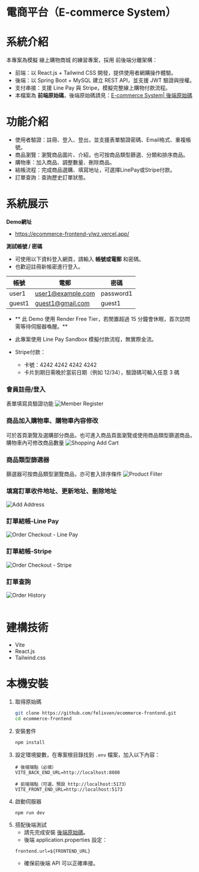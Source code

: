 # 電商平台（E-commerce System）

# 系統介紹
本專案為模擬 線上購物商城 的練習專案，採用 前後端分離架構：
- 前端：以 React.js + Tailwind CSS 開發，提供使用者網購操作體驗。
- 後端：以 Spring Boot + MySQL 建立 REST API，並支援 JWT 驗證與授權。
- 支付串接：支援 Line Pay 與 Stripe，模擬完整線上購物付款流程。
- 本檔案為 **前端原始碼**，後端原始碼請見：[E-commerce System| 後端原始碼](https://github.com/felixven/ecommerce-backend.git)

# 功能介紹
- 使用者驗證：註冊、登入、登出，並支援表單驗證密碼、Email格式、重複帳號。
- 商品瀏覽：瀏覽商品圖片、介紹，也可按商品類型篩選、分類和排序商品。
- 購物車：加入商品、調整數量、刪除商品。
- 結帳流程：完成商品選購、填寫地址，可選擇LinePay或Stripe付款。
- 訂單查詢：查詢歷史訂單狀態。

# 系統展示

**Demo網址**  
- https://ecommerce-frontend-ylwz.vercel.app/

**測試帳號 / 密碼**
<br>
- 可使用以下資料登入網頁，請輸入 **帳號或電郵** 和密碼。  
- 也歡迎註冊新帳密進行登入。

|帳號      |電郵                   |密碼        |
|-------- |--------------------- |------------|
| user1   |user1@example.com     |password1   |
| guest1  |guest1@gmail.com      |guest1   |

- ** 此 Demo 使用 Render Free Tier，若閒置超過 15 分鐘會休眠，首次訪問需等待伺服器喚醒。**

- 此專案使用 Line Pay Sandbox 模擬付款流程，無實際金流。
- Stripe付款：
   - 卡號：4242 4242 4242 4242
   - 卡片到期日需晚於當前日期（例如 12/34），驗證碼可輸入任意 3 碼

### 會員註冊/登入
表單填寫具驗證功能
![Member Register](docs/member-register.png)
<br/>

### 商品加入購物車、購物車內容修改
可於首頁瀏覽及選購部分商品，也可進入商品頁面瀏覽或使用商品類型篩選商品，購物車內可修改商品數量
![Shopping Add Cart](docs/shopping-addcart-flow.gif)
<br/>

### 商品類型篩選器
篩選器可按商品類型瀏覽商品，亦可套入排序條件
![Product Filter](docs/product-filter.gif)
<br/>

### 填寫訂單收件地址、更新地址、刪除地址
![Add Address](docs/add-address.gif)
<br/>

### 訂單結帳-Line Pay
![Order Checkout - Line Pay](docs/order-checkout-linepay.gif)
<br/>

### 訂單結帳-Stripe
![Order Checkout - Stripe](docs/order-checkout-stripe.gif)
<br/>

### 訂單查詢
![Order History](docs/order-history.png)
<br/><br/>

# 建構技術
- Vite
- React.js
- Tailwind.css

# 本機安裝
1. 取得原始碼  
   ```bash
   git clone https://github.com/felixven/ecommerce-frontend.git
   cd ecommerce-frontend
   ```
2. 安裝套件
   ```bash
   npm install
   ```
3. 設定環境變數，在專案根目錄找到 `.env` 檔案，加入以下內容：
   ```env
   # 後端端點（必填）
   VITE_BACK_END_URL=http://localhost:8080

   # 前端端點（可選，預設 http://localhost:5173）
   VITE_FRONT_END_URL=http://localhost:5173
   ```
4. 啟動伺服器
   ```bash
   npm run dev
   ```
5. 搭配後端測試
   - 請先完成安裝 [後端原始碼](https://github.com/felixven/ecommerce-backend#本機安裝與使用)。
   - 後端 application.properties 設定：
   ```properties
   frontend.url=${FRONTEND_URL}
   ```
   - 確保前後端 API 可以正確串接。






